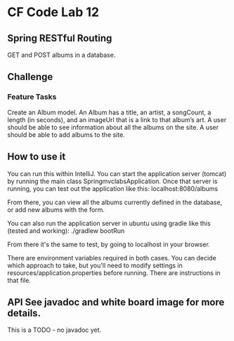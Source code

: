 # CF Code Lab 12
## Spring RESTful Routing
GET and POST albums in a database.

## Challenge
### Feature Tasks
Create an Album model.
An Album has a title, an artist, a songCount, a length (in seconds), and an imageUrl that is a link to that album’s art.
A user should be able to see information about all the albums on the site.
A user should be able to add albums to the site.

## How to use it
You can run this within IntelliJ. You can start the application server (tomcat) by running the main class SpringmvclabsApplication.
Once that server is running, you can test out the application like this:
localhost:8080/albums

From there, you can view all the albums currently defined in the database, or add new albums with the form.

You can also run the application server in ubuntu using gradle like this (tested and working):
./gradlew bootRun

From there it's the same to test, by going to localhost in your browser.

There are environment variables required in both cases. You can decide which approach to take, but you'll
need to modify settings in resources/application.properties before running. There are instructions in that file.

## API See javadoc and white board image for more details.
This is a TODO - no javadoc yet.
